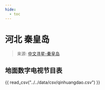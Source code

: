 ```yaml
---
hide:
  - toc
---
```


# 河北 秦皇岛

> 来源: [中文寻星-秦皇岛](http://dtmb.saoing.com/qinhuangdao.htm)

## 地面数字电视节目表

{{ read_csv("../../data/csv/qinhuangdao.csv") }}
